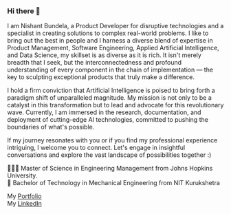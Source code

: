 ### Hi there 👋

I am Nishant Bundela, a Product Developer for disruptive technologies and a specialist in creating solutions to complex real-world problems. I like to bring out the best in people and I harness a diverse blend of expertise in Product Management, Software Engineering, Applied Artificial Intelligence, and Data Science, my skillset is as diverse as it is rich. It isn't merely breadth that I seek, but the interconnectedness and profound understanding of every component in the chain of implementation — the key to sculpting exceptional products that truly make a difference.

I hold a firm conviction that Artificial Intelligence is poised to bring forth a paradigm shift of unparalleled magnitude. My mission is not only to be a catalyst in this transformation but to lead and advocate for this revolutionary wave. Currently, I am immersed in the research, documentation, and deployment of cutting-edge AI technologies, committed to pushing the boundaries of what's possible.

If my journey resonates with you or if you find my professional experience intriguing, I welcome you to connect. Let's engage in insightful conversations and explore the vast landscape of possibilities together :) 

👨🏻‍🎓 Master of Science in Engineering Management from Johns Hopkins University.  
🏫 Bachelor of Technology in Mechanical Engineering from NIT Kurukshetra  

My [Portfolio](https://www.nishantbundela.me/)  
My [LinkedIn](https://www.linkedin.com/in/nishantbundela/)


<!--
**nishantbundela/nishantbundela** is a ✨ _special_ ✨ repository because its `README.md` (this file) appears on your GitHub profile.

Here are some ideas to get you started:

-  I’m currently working on ...
- 🌱 I’m currently learning ...
- 👯 I’m looking to collaborate on ...
- 🤔 I’m looking for help with ...
- 💬 Ask me about ...
- 📫 How to reach me: ...
- 😄 Pronouns: ...
- ⚡ Fun fact: ...
-->
